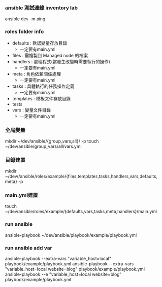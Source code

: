 ### ansible 測試連線 inventory lab
ansible dev -m ping

### roles folder info
- defaults : 默認變量存放目錄
    - 一定要有main.yml
- files : 需複製到 Managed node 的檔案
- handlers : 處理程式(當發生改變時需要執行的操作)
    - 一定要有main.yml
- meta : 角色依賴關係處理
    - 一定要有main.yml
- tasks : 具體執行的任務操作定義
    - 一定要有main.yml
- templates : 模板文件存放目錄
- tests
- vars : 變量文件目錄
    - 一定要有main.yml

### 全局變量
mkdir ~/dev/ansible/{group_vars,all}/ -p
touch ~/dev/ansible/group_vars/all/vars.yml

### 目錄建置
mkdir ~/dev//ansible/roles/example/{files,templates,tasks,handlers,vars,defaults,meta} -p

### main.yml建置
touch ~/dev/ansible/roles/example/{defaults,vars,tasks,meta,handlers}/main.yml

### run ansible
ansible-playbook ~/dev/ansible/playbook/example/playbook.yml

### run ansible add var 
ansible-playbook --extra-vars "variable_host=local" playbook/example/playbook.yml
ansible-playbook --extra-vars "variable_host=local website=blog" playbook/example/playbook.yml
ansible-playbook --e "variable_host=local website=blog" playbook/example/playbook.yml